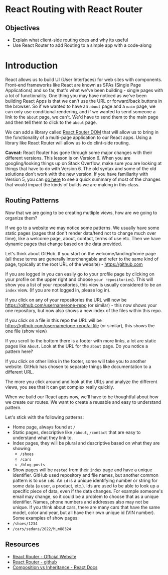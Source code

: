 # React Routing with React Router

## Objectives

- Explain what client-side routing does and why its useful
- Use React Router to add Routing to a simple app with a code-along

# Introduction

React allows us to build UI (User Interfaces) for web sites with components. Front-end frameworks like React are known as SPAs (Single Page Applications) and so far, that's what we've been building - single pages with a lot of functionality. One thing you may have noticed as we've been building React Apps is that we can't use the URL or forward/back buttons in the browser. So if we wanted to have an `about` page and a `main` page, we can only use conditional rendering, and if we wanted to send someone a link to the `about` page, we can't. We'd have to send them to the main page and then tell them to click to the `about` page.

We can add a library called [React Router DOM](https://reactrouter.com/docs/en/v6) that will allow us to bring in the functionality of a multi-page application to our React apps. Using a library like React Router will allow us to do clint-side routing.

**Caveat:** React Router has gone through some major changes with their different versions. This lesson is on Version 6. When you are googling/looking things up on Stack Overflow, make sure you are looking at things that have to do with Version 6. The old syntax and some of the old solutions don't work with the new version. If you have familiarity with Version 5, you can [go here](https://github.com/joinpursuit/react-router-v5-to-v6) to see a quick summary of most of the changes that would impact the kinds of builds we are making in this class.

## Routing Patterns

Now that we are going to be creating mutliple views, how are we going to organize them?

If we go to a website we may notice some patterns. We usually have some static pages (pages that don't render data/tend not to change much over time), like a welcome page, about, contact, terms of use etc. Then we have dynamic pages that change based on the data provided.

Let's think about GitHub. If you start on the welcome/landing/home page (all these terms are generally interchangable and refer to the same kind of page, typically at the root URL of the website) - https://github.com

If you are logged in you can easily go to your profile page by clicking on your profile on the upper right and choose `your repositories`). This will show you a list of your repositories, this view is usually considered to be an `index` view. (If you are not logged in, please log in).

If you click on any of your repositories the URL will now be https://github.com/username/one-repo (or similar) - this now shows your one repository, but now also shows a new index of the files within this repo.

If you click on a file in this repo the URL will be https://github.com/username/one-repo/a-file (or similar), this shows the one file (show view)

If you scroll to the bottom there is a footer with more links, a lot are static pages like `About`. Look at the URL for the `about` page. Do you notice a pattern here?

If you click on other links in the footer, some will take you to another website. GitHub has chosen to separate things like documentation to a different URL.

The more you click around and look at the URLs and analyze the different views, you see that it can get complex really quickly.

When we build our React apps now, we'll have to be thoughtful about how we create our routes. We want to create a reusable and easy to understand pattern.

Let's stick with the following patterns:

- Home page, always found at `/`
- Static pages, descriptive like `/about`, `/contact` that are easy to understand what they link to.
- Index pages, they will be plural and descriptive based on what they are showing:
  - `/shoes`
  - `/cars`
  - `/blog-posts`
- Show pages will be `nested` from their `index` page and have a unique identifier. GitHub used repository and file names, but another common pattern is to use `id`s. An `id` is a unique identifying number or string for some data (a user, a product, etc.). Ids are used to be able to look up a specific piece of data, even if the data changes. For example someone's email may change, so it could be a problem to choose that as a unique identifier. Names, phone numbers and addresses also may not be unique. If you think about cars, there are many cars that have the same model, color and year, but all have their own unique id (VIN number). Some examples of show pages:
- `/shoes/1234`
- `/cars/sedans/2022/hLm88324`

## Resources

- [React Router - Official Website](https://reactrouter.com/docs/en/v6)
- [React Router - github](https://github.com/ReactTraining/react-router)
- [Composition vs Inheritance - React Docs](https://reactjs.org/docs/composition-vs-inheritance.html)
